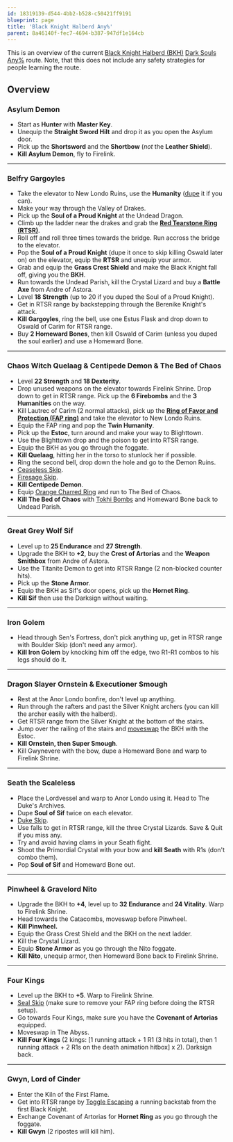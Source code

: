 ```yaml
---
id: 18319139-d544-4bb2-b528-c50421ff9191
blueprint: page
title: 'Black Knight Halberd Any%'
parent: 8a46140f-fec7-4694-b387-947df1e164cb
---
```

This is an overview of the current [Black Knight Halberd (BKH)](//darksouls.wikidot.com/black-knight-halberd) [Dark Souls](/darksouls) [Any%](/any-darksouls) route. Note, that this does not include any safety strategies for people learning the route.

## Overview

### Asylum Demon

- Start as **Hunter** with **Master Key**.
- Unequip the **Straight Sword Hilt** and drop it as you open the Asylum door.
- Pick up the **Shortsword** and the **Shortbow** (*not* the **Leather Shield**).
- **Kill Asylum Demon**, fly to Firelink.

---

### Belfry Gargoyles

- Take the elevator to New Londo Ruins, use the **Humanity** ([dupe](/darksouls/item-dupe) it if you can).
- Make your way through the Valley of Drakes.
- Pick up the **Soul of a Proud Knight** at the Undead Dragon.
- Climb up the ladder near the drakes and grab the [**Red Tearstone Ring (RTSR)**](//darksouls.wikidot.com/red-tearstone-ring).
- Roll off and roll three times towards the bridge. Run accross the bridge to the elevator.
- Pop the **Soul of a Proud Knight** (dupe it once to skip killing Oswald later on) on the elevator, equip the **RTSR** and unequip your armor.
- Grab and equip the **Grass Crest Shield** and make the Black Knight fall off, giving you the **BKH**.
- Run towards the Undead Parish, kill the Crystal Lizard and buy a **Battle Axe** from Andre of Astora.
- Level **18 Strength** (up to 20 if you duped the Soul of a Proud Knight).
- Get in RTSR range by backstepping through the Berenike Knight's attack.
- **Kill Gargoyles**, ring the bell, use one Estus Flask and drop down to Oswald of Carim for RTSR range.
- Buy **2 Homeward Bones**, then kill Oswald of Carim (unless you duped the soul earlier) and use a Homeward Bone.

---

### Chaos Witch Quelaag & Centipede Demon & The Bed of Chaos

- Level **22 Strength** and **18 Dexterity**.
- Drop unused weapons on the elevator towards Firelink Shrine. Drop down to get in RTSR range. Pick up the **6 Firebombs** and the **3 Humanities** on the way.
- Kill Lautrec of Carim (2 normal attacks), pick up the [**Ring of Favor and Protection (FAP ring)**](//darksouls.wikidot.com/ring-of-favor-and-protection) and take the elevator to New Londo Ruins.
- Equip the FAP ring and pop the **Twin Humanity**.
- Pick up the **Estoc**, turn around and make your way to Blighttown.
- Use the Blighttown drop and the poison to get into RTSR range.
- Equip the BKH as you go through the foggate.
- **Kill Quelaag**, hitting her in the torso to stunlock her if possible.
- Ring the second bell, drop down the hole and go to the Demon Ruins.
- [Ceaseless Skip](/darksouls/ceaseless-skip).
- [Firesage Skip](/darksouls/firesage-skip).
- **Kill Centipede Demon**.
- Equip [Orange Charred Ring](//darksouls.wikidot.com/orange-charred-ring) and run to The Bed of Chaos.
- **Kill The Bed of Chaos** with [Tokhi Bombs](/tokhi-bombs) and Homeward Bone back to Undead Parish.

---

### Great Grey Wolf Sif

- Level up to **25 Endurance** and **27 Strength**.
- Upgrade the BKH to **+2**, buy the **Crest of Artorias** and the **Weapon Smithbox** from Andre of Astora.
- Use the Titanite Demon to get into RTSR Range (2 non-blocked counter hits).
- Pick up the **Stone Armor**.
- Equip the BKH as Sif's door opens, pick up the **Hornet Ring**.
- **Kill Sif** then use the Darksign without waiting.

---

### Iron Golem

- Head through Sen's Fortress, don't pick anything up, get in RTSR range with Boulder Skip (don't need any armor).
- **Kill Iron Golem** by knocking him off the edge, two R1-R1 combos to his legs should do it.

---

### Dragon Slayer Ornstein & Executioner Smough

- Rest at the Anor Londo bonfire, don't level up anything.
- Run through the rafters and past the Silver Knight archers (you can kill the archer easily with the halberd).
- Get RTSR range from the Silver Knight at the bottom of the stairs.
- Jump over the railing of the stairs and [moveswap](/darksouls/moveswap) the BKH with the Estoc.
- **Kill Ornstein, then Super Smough**.
- Kill Gwynevere with the bow, dupe a Homeward Bone and warp to Firelink Shrine.

---

### Seath the Scaleless

- Place the Lordvessel and warp to Anor Londo using it. Head to The Duke's Archives.
- Dupe **Soul of Sif** twice on each elevator.
- [Duke Skip](/duke-skip).
- Use falls to get in RTSR range, kill the three Crystal Lizards. Save & Quit if you miss any.
- Try and avoid having clams in your Seath fight.
- Shoot the Primordial Crystal with your bow and **kill Seath** with R1s (don't combo them).
- Pop **Soul of Sif** and Homeward Bone out.

---

### Pinwheel & Gravelord Nito

- Upgrade the BKH to **+4**, level up to **32 Endurance** and **24 Vitality**. Warp to Firelink Shrine.
- Head towards the Catacombs, moveswap before Pinwheel.
- **Kill Pinwheel.**
- Equip the Grass Crest Shield and the BKH on the next ladder.
- Kill the Crystal Lizard.
- Equip **Stone Armor** as you go through the Nito foggate.
- **Kill Nito**, unequip armor, then Homeward Bone back to Firelink Shrine.

---

### Four Kings

- Level up the BKH to **+5**. Warp to Firelink Shrine.
- [Seal Skip](/seal-skip) (make sure to remove your FAP ring before doing the RTSR setup).
- Go towards Four Kings, make sure you have the **Covenant of Artorias** equipped.
- Moveswap in The Abyss.
- **Kill Four Kings** (2 kings: [1 running attack + 1 R1 (3 hits in total), then 1 running attack + 2 R1s on the death animation hitbox] x 2). Darksign back.

---

### Gwyn, Lord of Cinder

- Enter the Kiln of the First Flame.
- Get into RTSR range by [Toggle Escaping](/index.php?title=Toggle_Escape&action=edit&redlink=1) a running backstab from the first Black Knight.
- Exchange Covenant of Artorias for **Hornet Ring** as you go through the foggate.
- **Kill Gwyn** (2 ripostes will kill him).
